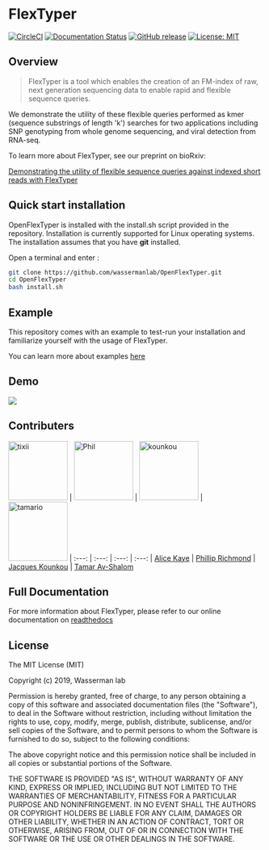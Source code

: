 # FlexTyper

[![CircleCI](https://circleci.com/gh/wassermanlab/OpenFlexTyper.svg?style=svg)](https://circleci.com/gh/wassermanlab/OpenFlexTyper) [![Documentation Status](https://readthedocs.org/projects/openflextyper/badge/?version=latest)](https://openflextyper.readthedocs.io/en/latest/?badge=latest)
[![GitHub release](https://img.shields.io/github/release/wassermanlab/openflextyper/all?logo=GitHub)](https://github.com/wassermanlab/openflextyper/releases/latest)
[![License: MIT](https://img.shields.io/badge/License-MIT-yellow.svg)](https://opensource.org/licenses/MIT)


## Overview

> FlexTyper is a tool which enables the creation of an FM-index of raw, next generation sequencing data to enable rapid and flexible sequence queries.

We demonstrate the utility of these flexible queries performed as kmer (sequence substrings of length 'k') searches for two applications including SNP genotyping from whole genome sequencing, and viral detection from RNA-seq. 

To learn more about FlexTyper, see our preprint on bioRxiv:

[Demonstrating the utility of flexible sequence queries against indexed short reads with FlexTyper](https://www.biorxiv.org/content/10.1101/2020.03.02.973750v1)



## Quick start installation

OpenFlexTyper is installed with the install.sh script provided in the repository. Installation is currently supported for Linux operating systems. 
The installation assumes that you have **git** installed.

Open a terminal and enter :

```bash
git clone https://github.com/wassermanlab/OpenFlexTyper.git
cd OpenFlexTyper
bash install.sh
```

## Example

This repository comes with an example to test-run your installation and familiarize yourself with the usage of FlexTyper. 

You can learn more about examples [here](https://github.com/wassermanlab/OpenFlexTyper/tree/master/examples)


## Demo

![](docs/FlexTyper_test.gif)


## Contributers

[<img alt="tixii" src="https://avatars2.githubusercontent.com/u/7527871?s=460&v=4" width="117">](https://github.com/tixii/) |
[<img alt="Phil" src="https://avatars1.githubusercontent.com/u/16579982?s=460&v=4" width="117">](https://github.com/Phillip-a-richmond) |
[<img alt="kounkou" src="https://avatars0.githubusercontent.com/u/2589171?s=460&v=4" width="117">](https://github.com/kounkou) |
[<img alt="tamario" src="https://avatars2.githubusercontent.com/u/15660317?s=460&v=4" width="117">](https://github.com/tamario) |
:---: | :---: | :---: | :---: | 
[Alice Kaye](https://github.com/tixii) | [Phillip Richmond](https://github.com/Phillip-a-richmond) | [Jacques Kounkou](https://github.com/kounkou) | [Tamar Av-Shalom](https://github.com/tamario)


## Full Documentation

For more information about FlexTyper, please refer to our online documentation on [readthedocs](https://flextyper.readthedocs.io/en/latest/)


## License

The MIT License (MIT)

Copyright (c) 2019, Wasserman lab

Permission is hereby granted, free of charge, to any person obtaining a copy of this software and associated documentation files (the "Software"), to deal in the Software without restriction, including without limitation the rights to use, copy, modify, merge, publish, distribute, sublicense, and/or sell copies of the Software, and to permit persons to whom the Software is furnished to do so, subject to the following conditions:

The above copyright notice and this permission notice shall be included in all copies or substantial portions of the Software.

THE SOFTWARE IS PROVIDED "AS IS", WITHOUT WARRANTY OF ANY KIND, EXPRESS OR IMPLIED, INCLUDING BUT NOT LIMITED TO THE WARRANTIES OF MERCHANTABILITY, FITNESS FOR A PARTICULAR PURPOSE AND NONINFRINGEMENT. IN NO EVENT SHALL THE AUTHORS OR COPYRIGHT HOLDERS BE LIABLE FOR ANY CLAIM, DAMAGES OR OTHER LIABILITY, WHETHER IN AN ACTION OF CONTRACT, TORT OR OTHERWISE, ARISING FROM, OUT OF OR IN CONNECTION WITH THE SOFTWARE OR THE USE OR OTHER DEALINGS IN THE SOFTWARE.
